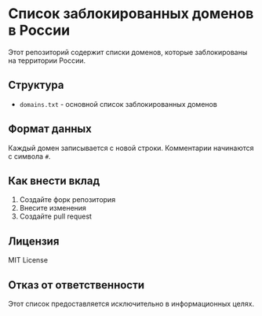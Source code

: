 # Список заблокированных доменов в России

Этот репозиторий содержит списки доменов, которые заблокированы на территории России.

## Структура
- `domains.txt` - основной список заблокированных доменов

## Формат данных
Каждый домен записывается с новой строки. Комментарии начинаются с символа `#`.

## Как внести вклад
1. Создайте форк репозитория
2. Внесите изменения
3. Создайте pull request

## Лицензия
MIT License

## Отказ от ответственности
Этот список предоставляется исключительно в информационных целях.
